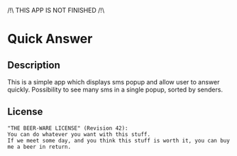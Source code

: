 /!\ THIS APP IS NOT FINISHED /!\

Quick Answer
==================

Description
-----------
This is a simple app which displays sms popup and allow user to answer quickly.
Possibility to see many sms in a single popup, sorted by senders.

License
-------

```
"THE BEER-WARE LICENSE" (Revision 42):
You can do whatever you want with this stuff. 
If we meet some day, and you think this stuff is worth it, you can buy me a beer in return.
```